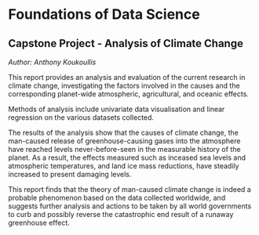 # Foundations of Data Science #
## Capstone Project - Analysis of Climate Change ##

_Author: Anthony Koukoullis_

This report provides an analysis and evaluation of the current research in climate change, investigating the factors involved in the causes and the corresponding planet-wide atmospheric, agricultural, and oceanic effects.

Methods of analysis include univariate data visualisation and linear regression on the various datasets collected.

The results of the analysis show that the causes of climate change, the man-caused release of greenhouse-causing gases into the atmosphere have reached levels never-before-seen in the measurable history of the planet. As a result, the effects measured such as inceased sea levels and atmospheric temperatures, and land ice mass reductions, have steadily increased to present damaging levels.

This report finds that the theory of man-caused climate change is indeed a probable phenomenon based on the data collected worldwide, and suggests further analysis and actions to be taken by all world governments to curb and possibly reverse the catastrophic end result of a runaway greenhouse effect.
